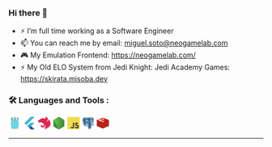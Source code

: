 ### Hi there 👋

- ⚡ I’m full time working as a Software Engineer
- 📫 You can reach me by email: miguel.soto@neogamelab.com
- 🎮 My Emulation Frontend: https://neogamelab.com/
- ⚡ My Old ELO System from Jedi Knight: Jedi Academy Games: https://skirata.misoba.dev

### :hammer_and_wrench: Languages and Tools :

<div>
    <img src="https://github.com/devicons/devicon/blob/master/icons/go/go-original.svg" title="Go"
        **alt="Go" width="25" height="25" />
    <img src="https://github.com/devicons/devicon/blob/master/icons/flutter/flutter-original.svg" title="Flutter"
        **alt="Flutter" width="25" height="25" />
    <img src="https://github.com/devicons/devicon/blob/master/icons/nestjs/nestjs-original.svg" title="Nestjs"
        **alt="Git" width="25" height="25" />
    <img src="https://github.com/devicons/devicon/blob/master/icons/nodejs/nodejs-original.svg" title="NodeJS"
        alt="NodeJS" width="25" height="25" />
    <img src="https://github.com/devicons/devicon/blob/master/icons/javascript/javascript-original.svg"
        title="JavaScript" alt="JavaScript" width="25" height="25" />
    <img src="https://github.com/devicons/devicon/blob/master/icons/postgresql/postgresql-plain.svg" title="PostgreSQL"
        alt="PostgreSQL" width="25" height="25" />
    <img src="https://github.com/devicons/devicon/blob/master/icons/redis/redis-original.svg" title="Redis"
        **alt="Redis" width="25" height="25" />
    
</div>
<hr>





